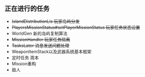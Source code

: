 ## 正在进行的任务
- ~~IslandDistributionLis 玩家岛屿分发~~<br>
- ~~PlayersMissionStatus#setPlayerMissionStatus 玩家任务状态设置~~<br>
- WorldGen 新的岛屿复制算法<br>
- ~~MissionHandler 玩家任务隔离~~<br>
- ~~TasksLater 消息发送问题处理~~<br>
- WeaponItemStack以及武器系统基本框架
- 定时任务 周本
- Mission重构
- 敌人
